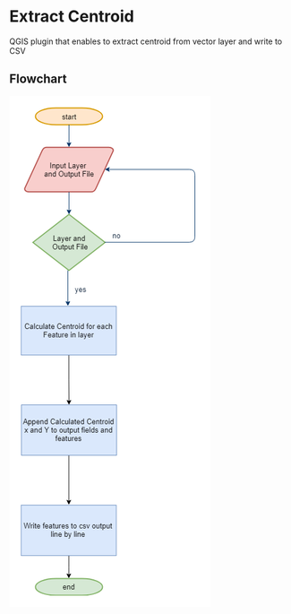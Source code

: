 # Extract Centroid

QGIS plugin that enables to extract centroid from vector layer and write to CSV

## Flowchart

![alt text](flowchart.png "Logo Title Text 1")